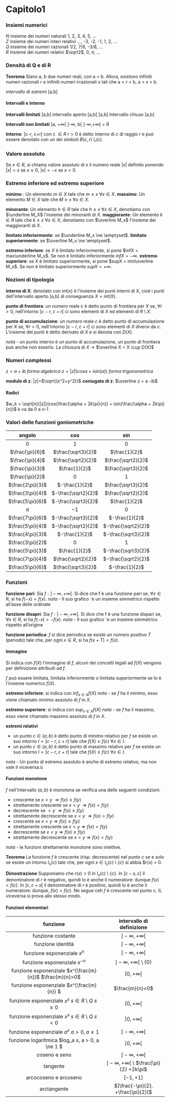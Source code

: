 # Capitolo1

### Insiemi numerici

$N$ insieme dei numeri naturali 1, 2, 3, 4, 5, ... <br> $Z$ insieme dei numeri interi relativi ..., -3, -2, -1, 1, 2, ... <br>  $Q$ insieme dei numeri razionali 1/2, 7/6, -3/8, ... <br> $R$ insieme dei numeri relativi $\sqrt2$, 0, $\pi$, ...

### Densità di Q e di R

**Teorema** Siano a, b due numeri reali, con a < b. Allora, esistono infiniti numeri razionali $r$  e infiniti numeri irrazionali $s$ tali che a < $r$ < b, a < $s$ < b. 

*intervallo di estremi* [a,b]

#### Intervalli e interno

**Intervalli limitati** 
]a,b[ intervallo aperto
[a,b[
[a,b] intervallo chiuso
]a,b]

**Intervalli non limitati**
]a, +$\infty$[
]-$\infty$, b[
]-$\infty$,+$\infty$[ = $R$

**Interno**: ]c-r, c+r[ con c $\in R$ $r > 0$ è detto interno di $c$ di raggio $r$ e può essere denotato con un dei simboli $B(c,r)$ $I_r(c)$.

### Valore assoluto

Se $x \in R$, si chiama valore assoluto di $x$ il numero reale $|x|$ definito ponendo $|x| = x$ se $x \ge 0$, $|x| = -x$ se $x < 0$.

### Estremo inferiore ed estremo superiore

**minimo** : Un elemento $m \in X$ tale che $m \le x$ $\forall x \in X$.
**massimo**: Un elemento $M \in X$ tale che $M \ge x$ $\forall x \in X$.

**minorante**: Un elemento $h \in R$ tale che $h \le x$ $\forall x \in X$, denotiamo con $\underline M_X$ l'insieme dei minoranti di $X$.
**maggiorante**: Un elemento $k \in R$ tale che $k \ge x$ $\forall x \in X$, denotiamo con $\overline M_x$ l'insieme dei maggioranti di $X$.

**limitato inferiormente**: se $\underline M_x \ne \emptyset$.
**limitato superiormente**: se $\overline M_x \ne \emptyset$.

**estremo inferiore**: se $X$ è limitato inferiormente, si pone $infX = max\underline M_x$. Se non è limitato inferiormente $infX = -\infty$.
**estremo superiore**: se $X$ è limitato superiormente, si pone $supX = min\overline M_x$. Se non è limitato superiormente $supX = +\infty$.

### Nozioni di tipologia

**interno di X**: denotato con $int(x)$ è l'insieme dei punti interni di $X$, cioè i punti dell'intervallo aperto ]a,b[ di conseguenza $X = int(X)$.

**punto di frontiera**: un numero reale $c$ è detto punto di frontiera per $X$ se, $\forall r > 0$, nell’intorno $]c − r,c + r[$ ci sono elementi di $X$ ed elementi di $R$ \ $X$.

**punto di accumulazione**: un numero reale $c$ è detto punto di accumulazione per $X$ se, $\forall r > 0$, nell'intorno $]c-r,c+r[$ ci sono elementi di $X$ diversi da $c$. L'insieme dei punti è detto derivato di $X$ e si denota con $D(X)$.

*nota* -  un punto interno è un punto di accumulazione, un punto di frontiera può anche non esserlo. La chiusura di $X$ -> $\overline X  = X \cup D(X)$

### Numeri complessi 

$z=a+ib$ *forma algebrica*
$z=|z|(cos \alpha + i sin(\alpha))$ *forma trigonometrica*

**modulo di z**: $|z|=$$\sqrt{(x^2+y^2)}$ 
**coniugato di z**: $\overline z = a -ib$

#### Radici 

$w_k = \sqrt[n]{|z|}(cos(\frac{\alpha + 2k\pi}{n}) + isin(\frac{\alpha + 2k\pi}{n})$
k va da 0 a n-1 

### Valori delle funzioni goniometriche

|angolo|cos|sin|
|:---:|:---:|:---:|
|0|1|0|
|$\frac{\pi}{6}$|$\frac{\sqrt3}{2}$|$\frac{1}{2}$|
|$\frac{\pi}{4}$|$\frac{\sqrt2}{2}$|$\frac{\sqrt2}{2}$|
|$\frac{\pi}{3}$|$\frac{1}{2}$|$\frac{\sqrt3}{2}$|
|$\frac{\pi}{2}$|$0$|$1$|
|$\frac{2\pi}{3}$|$-\frac{1}{2}$|$\frac{\sqrt3}{2}$|
|$\frac{3\pi}{4}$|$-\frac{\sqrt2}{2}$|$\frac{\sqrt2}{2}$|
|$\frac{5\pi}{6}$|$-\frac{\sqrt3}{2}$|$\frac{1}{2}$|
|$\pi$|$-1$|$0$|
|$\frac{7\pi}{6}$|$-\frac{\sqrt3}{2}$|$-\frac{1}{2}$|
|$\frac{5\pi}{4}$|$-\frac{\sqrt2}{2}$|$-\frac{\sqrt2}{2}$|
|$\frac{4\pi}{3}$|$-\frac{1}{2}$|$-\frac{\sqrt3}{2}$|
|$\frac{3\pi}{2}$|$0$|$1$|
|$\frac{5\pi}{3}$|$\frac{1}{2}$|$-\frac{\sqrt3}{2}$|
|$\frac{7\pi}{4}$|$\frac{\sqrt2}{2}$|$-\frac{\sqrt2}{2}$|
|$\frac{5\pi}{6}$|$\frac{\sqrt3}{2}$|$-\frac{1}{2}$|

### Funzioni

**funzione pari**: Sia $f:]-\infty,+\infty[$. Si dice che f è una funzione pari se, $\forall x \in R$, si ha $f(-x) = f(x)$. 
*nota* -  Il suo grafico `e un insieme simmetrico rispetto all’asse delle ordinate

**funzione disapri**: Sia $f:]-\infty,+\infty[$. Si dice che f è una funzione dispari se, $\forall x \in R$, si ha $f(-x) = -f(x)$. 
*nota* -  Il suo grafico `e un insieme simmetrico rispetto all’origine

**funzione periodica**: $f$ si dice periodica se esiste un numero positivo $T$ (periodo) tale che, per ogni $x \in R$, si ha $f(x+T) = f(x)$.

#### Immagine

Si indica con $f(X)$ l'immagine di $f$, alcuni dei concetti legati ad $f(X)$ vengono per definizione attribuiti ad $f$.

$f$ può essere limitata, limitata inferiormente o limitata superiormente se lo è l'insieme numerico $f(X)$.

**estremo inferiore**: si indica con $inf_{x \in X} f(X)$
*nota* -  se $f$ ha il minimo, esso viene chiamato minimo assoluto di $f$ in $X$.

**estremo superiore**: si indica con $sup_{x \in X} f(X)$
*nota* -  se $f$ ha il massimo, esso viene chiamato massimo assoluto di $f$ in $X$.

**estremi relativi**

- un punto $c \in (a, b)$ è detto punto di minimo relativo per $f$ se esiste un suo intorno $I=]c-r,c+r[$ tale che $f(X) \ge f(c)$ $\forall x \in I$.
- un punto $c \in (a, b)$ è detto punto di massimo relativo per $f$ se esiste un suo intorno $I=]c-r,c+r[$ tale che $f(X) \le f(c)$ $\forall x \in I$.

*nota* - Un punto di estremo assoluto è anche di estremo relativo, ma non vale il viceversa.ù

#### Funzioni monotone 

$f$ nell'intervallo $(a, b)$ è monotona se verifica una delle seguenti condizioni:

- crescente se $x\lt y$ $\Rightarrow f(x) \le f(y)$
- strettamente crescente se $x\lt y$ $\Rightarrow f(x) < f(y)$
- decrescente se $\lt y$ $\Rightarrow f(x) \ge f(y)$
- strettamente decrescente se $x\lt y$ $\Rightarrow f(x) > f(y)$
- crescente se $x\lt y \Rightarrow f(x) \le f(y)$
- strettamente crescente se $x\lt y \Rightarrow f(x) < f(y)$
- decrescente se $x\lt y \Rightarrow f(x) \ge f(y)$
- strettamente decrescente se $x\lt y \Rightarrow f(x) > f(y)$

*nota* - le funzioni strettamente monotone sono iniettive.

**Teorema** La funzione $f$ è crescente (risp. decrescente) nel punto $c$ se e solo se esiste un intorno $I_s(c)$ tale che, per ogni $x \in I_s(c)$ \ $\{c\}$ si abbia $r(x) > 0.

**Dimostrazione** Supponiamo che $r(x)>0$ in $I_s(c)$ \ $\{c\}$. In $]c-s, c[$ il denominatore di $r$ è negativo, quindi lo è anche il numeratore: dunque $f(x) < f(c)$. In $]c, c+s[$ il denominatore di $r$ è positivo, quindi lo è anche il numeratore: dunque, $f(x)>f(c)$. Ne segue ceh $f$ è crescente nel punto c. IL viceversa si prova allo stesso modo.

#### Funzioni elementari

|funzione|intervallo di definizione|
|:---:|:---:|
|funzione costante|$]-\infty , + \infty[$|
|funzione identità|$]-\infty , + \infty[$|
|funzione esponenziale $x^{n}$|$]-\infty , + \infty[$|
|funzione esponenziale $x^{-n}$|$]-\infty , + \infty[$ \ $\{0\}$|
|funzione esponenziale $x^{\frac{m}{n}}$ $\frac{m}{n}>0$|$[0, +\infty[$|
|funzione esponenziale $x^{\frac{m}{n}} $| $\frac{m}{n}<0$|$]0, +\infty[$|
|funzione esponenziale $x^s$ $s \in R$ \ $Q$ $s\ge0$|$[0, +\infty[$|
|funzione esponenziale $x^s$ $s \in R$ \ $Q$ $s < 0$|$]0, +\infty[$|
|funzione esponenziale $a^x$ $a > 0, a \ne 1$|$]-\infty, + \infty[$|
|funzione logaritmica $log_a x, a > 0, a \ne 1 $|$]0, +\infty[$|
|coseno e seno |$]-\infty, +\infty[$|
|tangente|$]-\infty, + \infty[$ \ $\frac{\pi}{2} +2k\pi$|
|arcocoseno e arcoseno|$[-1,+1]$|
|arctangente|$]\frac{-\pi}{2}, +\frac{\pi}{2}[$|
